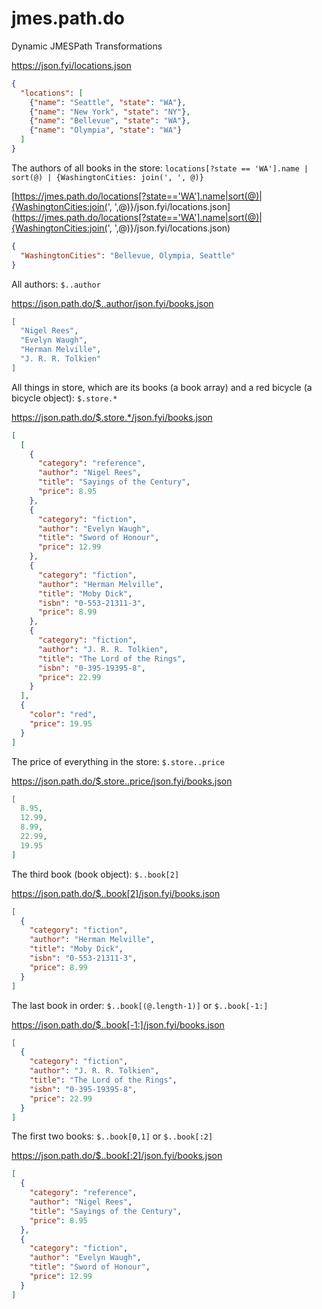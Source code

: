 # jmes.path.do

Dynamic JMESPath Transformations

<https://json.fyi/locations.json>
```json
{
  "locations": [
    {"name": "Seattle", "state": "WA"},
    {"name": "New York", "state": "NY"},
    {"name": "Bellevue", "state": "WA"},
    {"name": "Olympia", "state": "WA"}
  ]
}
```

The authors of all books in the store: `locations[?state == 'WA'].name | sort(@) | {WashingtonCities: join(', ', @)}`

[https://jmes.path.do/locations[?state=='WA'].name|sort(@)|{WashingtonCities:join(', ',@)}/json.fyi/locations.json](https://jmes.path.do/locations[?state=='WA'].name|sort(@)|{WashingtonCities:join(', ',@)}/json.fyi/locations.json)

```json
{
  "WashingtonCities": "Bellevue, Olympia, Seattle"
}
```

All authors: `$..author`

<https://json.path.do/$..author/json.fyi/books.json>

```json
[
  "Nigel Rees",
  "Evelyn Waugh",
  "Herman Melville",
  "J. R. R. Tolkien"
]
```

All things in store, which are its books (a book array) and a red bicycle (a bicycle object): `$.store.*`

<https://json.path.do/$.store.*/json.fyi/books.json>

```json
[
  [
    {
      "category": "reference",
      "author": "Nigel Rees",
      "title": "Sayings of the Century",
      "price": 8.95
    },
    {
      "category": "fiction",
      "author": "Evelyn Waugh",
      "title": "Sword of Honour",
      "price": 12.99
    },
    {
      "category": "fiction",
      "author": "Herman Melville",
      "title": "Moby Dick",
      "isbn": "0-553-21311-3",
      "price": 8.99
    },
    {
      "category": "fiction",
      "author": "J. R. R. Tolkien",
      "title": "The Lord of the Rings",
      "isbn": "0-395-19395-8",
      "price": 22.99
    }
  ],
  {
    "color": "red",
    "price": 19.95
  }
]
```

The price of everything in the store: `$.store..price`

<https://json.path.do/$.store..price/json.fyi/books.json>

```json
[
  8.95,
  12.99,
  8.99,
  22.99,
  19.95
]
```

The third book (book object): `$..book[2]`

<https://json.path.do/$..book[2]/json.fyi/books.json>

```json
[
  {
    "category": "fiction",
    "author": "Herman Melville",
    "title": "Moby Dick",
    "isbn": "0-553-21311-3",
    "price": 8.99
  }
]
```

The last book in order: `$..book[(@.length-1)]` or `$..book[-1:]`

<https://json.path.do/$..book[-1:]/json.fyi/books.json>

```json
[
  {
    "category": "fiction",
    "author": "J. R. R. Tolkien",
    "title": "The Lord of the Rings",
    "isbn": "0-395-19395-8",
    "price": 22.99
  }
]
```

The first two books: `$..book[0,1]` or `$..book[:2]`

<https://json.path.do/$..book[:2]/json.fyi/books.json>

```json
[
  {
    "category": "reference",
    "author": "Nigel Rees",
    "title": "Sayings of the Century",
    "price": 8.95
  },
  {
    "category": "fiction",
    "author": "Evelyn Waugh",
    "title": "Sword of Honour",
    "price": 12.99
  }
]
```

